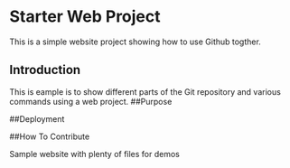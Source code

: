 # Starter Web Project

This is a simple website project showing how to use Github togther.
## Introduction


This is eample is to show different parts of the Git repository and various commands using a web project.
##Purpose

##Deployment

##How To Contribute


Sample website with plenty of files for demos